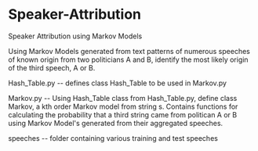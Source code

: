 # Speaker-Attribution
Speaker Attribution using Markov Models

Using Markov Models generated from text patterns of numerous speeches of known origin from two politicians A and B, identify the most likely origin of the third speech, A or B. 

Hash_Table.py -- defines class Hash_Table to be used in Markov.py

Markov.py -- Using Hash_Table class from Hash_Table.py, define class Markov, a kth order Markov model from string s.
Contains functions for calculating the probability that a third string came from politican A or B using Markov Model's generated from their aggregated speeches.

speeches -- folder containing various training and test speeches
